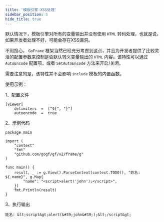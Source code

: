 ```yaml
---
title: '模板引擎-XSS处理'
sidebar_position: 5
hide_title: true
---
```


默认情况下，模板引擎对所有的变量输出并没有使用 `HTML` 转码处理，也就是说，如果开发者处理不好，可能会存在XSS漏洞。

不用担心， `GoFrame` 框架当然已经充分考虑到这点，并且为开发者提供了比较灵活的配置参数来控制是否默认转义变量输出的 `HTML` 内容。该特性可以通过 `AutoEncode` 配置项，或者 `SetAutoEncode` 方法来开启/关闭。

需要注意的是，该特性并不会影响 `include` 模板的内置函数。

使用示例：

1、配置文件

```
[viewer]
    delimiters  =  ["${", "}"]
    autoencode  =  true
```

2、示例代码

```
package main

import (
	"context"
	"fmt"
	"github.com/gogf/gf/v2/frame/g"
)

func main() {
	result, _ := g.View().ParseContent(context.TODO(), "姓名: ${.name}", g.Map{
		"name": "<script>alert('john');</script>",
	})
	fmt.Println(result)
}
```

3、执行输出

```
姓名: &lt;script&gt;alert(&#39;john&#39;);&lt;/script&gt;
```